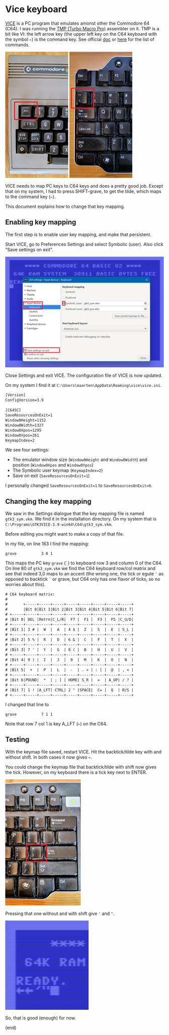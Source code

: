 # Vice keyboard

[VICE](https://vice-emu.sourceforge.io/) is a PC program that emulates amonst other the Commodore 64 (C64).
I was running the [TMP (Turbo Macro Pro)](https://turbo.style64.org/) assembler on it.
TMP is a bit like VI: the left arrow key (the upper left key on the C64 keyboard with the symbol `←`) 
is the command key. See official [doc](https://turbo.style64.org/docs/turbo-macro-pro-editor) or 
[here](https://github.com/PotcFdk/JSIDPlay2/blob/master/jsidplay2/src/test/resources/cpu/Testsuite/Ass/tmp-general.txt#L178)
for the list of commands.

![C64 keyboard](C64kbd.jpg) ![PC keyboard](PCkbd.jpg)

VICE needs to map PC keys to C64 keys and does a pretty good job.
Except that on my system, I had to press SHIFT-grave, to get the tilde, which maps to the command key (`←`).

This document explains how to change that key mapping.


## Enabling key mapping

The first step is to enable user key mapping, and make that persistent.

Start VICE, go to Preferences Settings and select Symbolic (user).
Also click "Save settings on exit".

![VICE Settings](settings.png)

Close Settings and exit VICE.
The configuration file of VICE is now updated.

On my system I find it at `C:\Users\maarten\AppData\Roaming\vice\vice.ini`.

```text
[Version]
ConfigVersion=3.9

[C64SC]
SaveResourcesOnExit=1
Window0Height=1152
Window0Width=1327
Window0Xpos=1295
Window0Ypos=261
KeymapIndex=2
```

We see four settings:

- The emulator window size (`Window0Height` and `Window0Width`) and position (`Window0Xpos` and `Window0Ypos`)
- The Symbolic user keymap (`KeymapIndex=2`)
- Save on exit (`SaveResourcesOnExit=1`)

I personally changed `SaveResourcesOnExit=1` to `SaveResourcesOnExit=0`.


## Changing the key mapping

We saw in the Settings dialogue that the key mapping file is named `gtk3_sym.vkm`.
We find it in the installation directory. On my system that is 
`C:\Programs\GTK3VICE-3.9-win64\C64\gtk3_sym.vkm`.

Before editing you might want to make a copy of that file.

In my file, on line 163 I find the mapping:

```
grave           3 0 1
```

This maps the PC key `grave` (`` ` ``) to keyboard row 3 and column 0 of the C64.
On line 80 of `gtk3_sym.vkm` we find the C64 keyboard row/col matrix and see 
that indeed 3,0 maps to an accent (the wrong one, the tick or egute `'` as 
opposed to backtick `` ` `` or grave, but C64 only has one flavor of ticks, 
so no worries about this).

```
# C64 keyboard matrix:
#
#       +-----+-----+-----+-----+-----+-----+-----+-----+
#       |Bit 0|Bit 1|Bit 2|Bit 3|Bit 4|Bit 5|Bit 6|Bit 7|
# +-----+-----+-----+-----+-----+-----+-----+-----+-----+
# |Bit 0| DEL |Retrn|C_L/R|  F7 |  F1 |  F3 |  F5 |C_U/D|
# +-----+-----+-----+-----+-----+-----+-----+-----+-----+
# |Bit 1| 3 # |  W  |  A  | 4 $ |  Z  |  S  |  E  | S_L |
# +-----+-----+-----+-----+-----+-----+-----+-----+-----+
# |Bit 2| 5 % |  R  |  D  | 6 & |  C  |  F  |  T  |  X  |
# +-----+-----+-----+-----+-----+-----+-----+-----+-----+
# |Bit 3| 7 ' |  Y  |  G  | 8 ( |  B  |  H  |  U  |  V  |
# +-----+-----+-----+-----+-----+-----+-----+-----+-----+
# |Bit 4| 9 ) |  I  |  J  |  0  |  M  |  K  |  O  |  N  |
# +-----+-----+-----+-----+-----+-----+-----+-----+-----+
# |Bit 5|  +  |  P  |  L  |  -  | . > | : [ |  @  | , < |
# +-----+-----+-----+-----+-----+-----+-----+-----+-----+
# |Bit 6|POUND|  *  | ; ] | HOME| S_R |  =  | A_UP| / ? |
# +-----+-----+-----+-----+-----+-----+-----+-----+-----+
# |Bit 7| 1 ! |A_LFT| CTRL| 2 " |SPACE|  C= |  Q  | R/S |
# +-----+-----+-----+-----+-----+-----+-----+-----+-----+
```

I changed that line to

```
grave           7 1 1
```

Note that row 7 col 1 is key A_LFT (`←`) on the C64.


## Testing

With the keymap file saved, restart VICE.
Hit the backtick/tilde key with and without shift.
In both cases it now gives `←`.

You could change the keymap file that backtick/tilde with shift now gives the tick.
However, on my keyboard there is a tick key next to ENTER.

![PC keyboard](PCkbd2.jpg)

Pressing that one without and with shift give `'` and `"`.

![keys](keys.png)

So, that is good (enough) for now.

(end)




